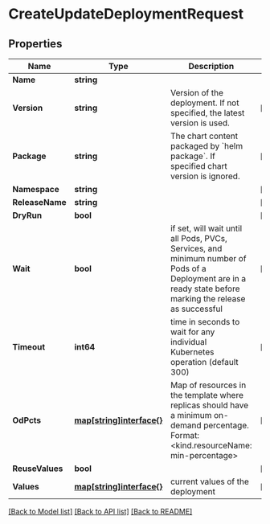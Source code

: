 # CreateUpdateDeploymentRequest

## Properties

Name | Type | Description | Notes
------------ | ------------- | ------------- | -------------
**Name** | **string** |  | 
**Version** | **string** | Version of the deployment. If not specified, the latest version is used. | [optional] 
**Package** | **string** | The chart content packaged by &#x60;helm package&#x60;. If specified chart version is ignored. | [optional] 
**Namespace** | **string** |  | [optional] 
**ReleaseName** | **string** |  | [optional] 
**DryRun** | **bool** |  | [optional] 
**Wait** | **bool** | if set, will wait until all Pods, PVCs, Services, and minimum number of Pods of a Deployment are in a ready state before marking the release as successful | [optional] 
**Timeout** | **int64** | time in seconds to wait for any individual Kubernetes operation (default 300) | [optional] 
**OdPcts** | [**map[string]interface{}**](.md) | Map of resources in the template where replicas should have a minimum on-demand percentage. Format: &lt;kind.resourceName: min-percentage&gt; | [optional] 
**ReuseValues** | **bool** |  | [optional] 
**Values** | [**map[string]interface{}**](.md) | current values of the deployment | [optional] 

[[Back to Model list]](../README.md#documentation-for-models) [[Back to API list]](../README.md#documentation-for-api-endpoints) [[Back to README]](../README.md)


